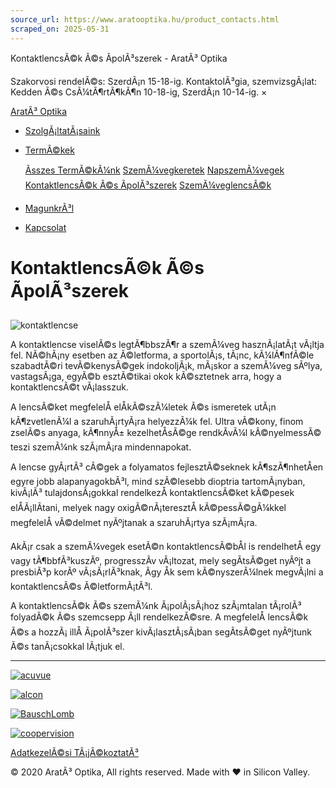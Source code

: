 ```yaml
---
source_url: https://www.aratooptika.hu/product_contacts.html
scraped_on: 2025-05-31
---
```


KontaktlencsÃ©k Ã©s ÃpolÃ³szerek - AratÃ³ Optika

Szakorvosi rendelÃ©s: SzerdÃ¡n 15-18-ig. KontaktolÃ³gia, szemvizsgÃ¡lat: Kedden Ã©s CsÃ¼tÃ¶rtÃ¶kÃ¶n 10-18-ig, SzerdÃ¡n 10-14-ig. ×

[AratÃ³ Optika](index.html) 

* [SzolgÃ¡ltatÃ¡saink](services.html)
* [TermÃ©kek](products.html)

  [Ãsszes TermÃ©kÃ¼nk](products.html) [SzemÃ¼vegkeretek](product_frames.html) [NapszemÃ¼vegek](product_sunglasses.html) [KontaktlencsÃ©k Ã©s ÃpolÃ³szerek](product_contacts.html) [SzemÃ¼veglencsÃ©k](product_lens.html)
* [MagunkrÃ³l](about.html)
* [Kapcsolat](contact.html)

# KontaktlencsÃ©k Ã©s ÃpolÃ³szerek

![kontaktlencse](images/kontaktlencse.jpg)  
  

A kontaktlencse viselÃ©s legtÃ¶bbszÃ¶r a szemÃ¼veg hasznÃ¡latÃ¡t vÃ¡ltja fel. NÃ©hÃ¡ny esetben az Ã©letforma, a sportolÃ¡s, tÃ¡nc, kÃ¼lÃ¶nfÃ©le szabadtÃ©ri tevÃ©kenysÃ©gek indokoljÃ¡k, mÃ¡skor a szemÃ¼veg sÃºlya, vastagsÃ¡ga, egyÃ©b esztÃ©tikai okok kÃ©sztetnek arra, hogy a kontaktlencsÃ©t vÃ¡lasszuk.

A lencsÃ©ket megfelelÅ elÅkÃ©szÃ¼letek Ã©s ismeretek utÃ¡n kÃ¶zvetlenÃ¼l a szaruhÃ¡rtyÃ¡ra helyezzÃ¼k fel. Ultra vÃ©kony, finom zselÃ©s anyaga, kÃ¶nnyÅ± kezelhetÅsÃ©ge rendkÃ­vÃ¼l kÃ©nyelmessÃ© teszi szemÃ¼nk szÃ¡mÃ¡ra mindennapokat.

A lencse gyÃ¡rtÃ³ cÃ©gek a folyamatos fejlesztÃ©seknek kÃ¶szÃ¶nhetÅen egyre jobb alapanyagokbÃ³l, mind szÃ©lesebb dioptria tartomÃ¡nyban, kivÃ¡lÃ³ tulajdonsÃ¡gokkal rendelkezÅ kontaktlencsÃ©ket kÃ©pesek elÅÃ¡llÃ­tani, melyek nagy oxigÃ©nÃ¡teresztÅ kÃ©pessÃ©gÃ¼kkel megfelelÅ vÃ©delmet nyÃºjtanak a szaruhÃ¡rtya szÃ¡mÃ¡ra.

AkÃ¡r csak a szemÃ¼vegek esetÃ©n kontaktlencsÃ©bÅl is rendelhetÅ egy vagy tÃ¶bbfÃ³kuszÃº, progresszÃ­v vÃ¡ltozat, mely segÃ­tsÃ©get nyÃºjt a presbiÃ³p korÃº vÃ¡sÃ¡rlÃ³knak, Ã­gy Åk sem kÃ©nyszerÃ¼lnek megvÃ¡lni a kontaktlencsÃ©s Ã©letformÃ¡tÃ³l.

A kontaktlencsÃ©k Ã©s szemÃ¼nk Ã¡polÃ¡sÃ¡hoz szÃ¡mtalan tÃ¡rolÃ³ folyadÃ©k Ã©s szemcsepp Ã¡ll rendelkezÃ©sre. A megfelelÅ lencsÃ©k Ã©s a hozzÃ¡ illÅ Ã¡polÃ³szer kivÃ¡lasztÃ¡sÃ¡ban segÃ­tsÃ©get nyÃºjtunk Ã©s tanÃ¡csokkal lÃ¡tjuk el.

---

[![acuvue](images/acuvue.jpg)](https://www.acuvue.hu/)

[![alcon](images/alcon.jpg)](https://www.alcon.hu)

[![BauschLomb](images/BauschLomb.jpg)](http://bauschandlomb.hu/hu-hu/)

[![coopervision](images/coopervision.jpg)](https://coopervision.hu/)

[AdatkezelÃ©si TÃ¡jÃ©koztatÃ³](privacy-policy.html)

© 2020 AratÃ³ Optika, All rights reserved. Made with ♥ in Silicon Valley.